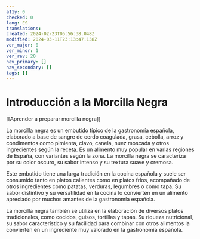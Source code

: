 ```yaml
---
a11y: 0
checked: 0
lang: ES
translations: 
created: 2024-02-23T06:56:38.048Z
modified: 2024-03-11T23:13:47.138Z
ver_major: 0
ver_minor: 1
ver_rev: 20
nav_primary: []
nav_secondary: []
tags: []
---
```

# Introducción a la Morcilla Negra

[[Aprender a preparar morcilla negra]]

La morcilla negra es un embutido típico de la gastronomía española, elaborado a base de sangre de cerdo coagulada, grasa, cebolla, arroz y condimentos como pimienta, clavo, canela, nuez moscada y otros ingredientes según la receta. Es un alimento muy popular en varias regiones de España, con variantes según la zona. La morcilla negra se caracteriza por su color oscuro, su sabor intenso y su textura suave y cremosa.

Este embutido tiene una larga tradición en la cocina española y suele ser consumido tanto en platos calientes como en platos fríos, acompañado de otros ingredientes como patatas, verduras, legumbres o como tapa. Su sabor distintivo y su versatilidad en la cocina lo convierten en un alimento apreciado por muchos amantes de la gastronomía española.

La morcilla negra también se utiliza en la elaboración de diversos platos tradicionales, como cocidos, guisos, tortillas y tapas. Su riqueza nutricional, su sabor característico y su facilidad para combinar con otros alimentos la convierten en un ingrediente muy valorado en la gastronomía española.
